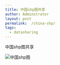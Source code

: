 ```yaml
---
title: 中国shp图共享
author: Adminstrator
layout: post
permalink:  /china-shp/
tags:
  - datasharing
---
```


中国shp图共享

![中国shp图](http://ww3.sinaimg.cn/large/6ff04438tw1eb6xpvuugqj20uo09s40c.jpg)
